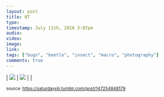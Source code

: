 ```yaml
---
layout: post
title: NT
type: 
timestamp: July 11th, 2016 3:07pm
audio: 
video: 
image: 
link: 
tags: ["bugs", "beetle", "insect", "macro", "photography"]
comments: true
---
```


| <img src="https://saturdayxiii.github.io/media/147254848179_0.jpg"/> | <img src="https://saturdayxiii.github.io/media/147254848179_1.jpg"/> |  |

<small>source: https://saturdayxiii.tumblr.com/post/147254848179</small>